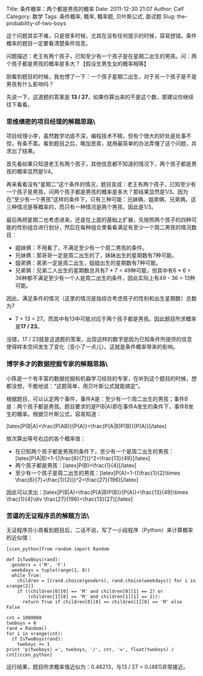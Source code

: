 Title: 条件概率：两个都是男孩的概率
Date: 2011-12-30 21:07
Author: Calf
Category: 数学
Tags: 条件概率, 概率, 概率题, 贝叶斯公式, 面试题
Slug: the-probability-of-two-boys

这个问题其实不难，只是很多时候，尤其在没有任何提示的时候，容易想错。条件概率的题目一定要看清楚条件信息。

问题描述：老王有两个孩子，已知至少有一个孩子是在星期二出生的男孩。问：两个孩子都是男孩的概率是多大？【假设生男生女的概率相等】<!--more-->

刚看到题目的时候，我也愣了一下：一个孩子星期二出生，对于另一个孩子是不是男孩有什么影响吗？

先说一下，这道题的答案是 **13 /
27**，如果你算出来的不是这个数，那建议你继续往下看看。

### 思维缜密的项目经理的解题思路\

项目经理小李，虽然数学功底不深，编程技术不精，但有个很大的好处是处事不惊，有条不紊。看到题目之后，略加思索，就用最简单的办法弄懂了这个问题，并求出了结果。

首先看如果只知道老王有两个孩子，其他信息都不知道的情况下，两个孩子都是男孩的概率显然是1/4。

再来看看没有“星期二”这个条件的情况，题目变成：老王有两个孩子，已知至少有一个孩子是男孩，问两个孩子都是男孩的概率是多大？那结果显然是1/3。因为在“至少有一个男孩”这样的条件下，只有三种可能：兄妹俩、姐弟俩、兄弟俩。这三种情况是等概率的，而只有一种情况是两个男孩，因此是1/3。

最后再把星期二也考虑进来。还是在上面的基础上扩展，先按照两个孩子的四种可能的性别组合进行划分，然后在每种组合里看看满足有至少一个周二男孩的情况数目：

-   姐妹俩：不用看了，不满足至少有一个周二男孩的条件。
-   兄妹俩：那哥哥一定是周二出生的了，妹妹出生的星期数有7种可能。
-   姐弟俩：弟弟一定是周二出生，姐姐出生的星期数有7种可能。
-   兄弟俩：兄弟二人出生的星期数总共有7 \* 7 = 49种可能，但其中有6 \* 6
    = 36种都不满足至少有一个人是周二出生的条件，因此实际上有49 - 36 =
    13种可能。

因此，满足条件的情况（这里的情况是指综合考虑孩子的性别和出生星期数）总数为7
+ 7 + 13 =
27。而其中有13中可能对应于两个孩子都是男孩。因此题目所求概率是**17 /
23**。

没错，17 /
23就是这道题的答案，出现这样的数字是因为已知条件所提供的信息使得样本空间发生了变化（变小了一点儿）。这就是条件概率带来的影响。

### 博学多才的数据挖掘专家的解题思路\

小陈是一个有丰富的数据挖掘和机器学习经验的专家，在听到这个题目的时候，想都没想，干脆地说：“这题简单，用贝叶斯公式就能搞定”。

根据题目，可以认定两个事件，事件A是：至少有一个周二出生的男孩；事件B是：两个孩子都是男孩。题目要求的是P(B|A)即在事件A发生的条件下，事件B发生的概率。根据贝叶斯公式，容易知道：

[latex]P(B|A)=\\frac{P(AB)}{P(A)}=\\frac{P(A|B)P(B)}{P(A)}[/latex]

依次算出等号右边的各个概率值：

-   在已知两个孩子都是男孩的条件下，至少有一个是周二出生的男孩：[latex]P(A|B)=1-{(\\frac{6}{7})}\^2=\\frac{13}{49}[/latex]
-   两个孩子都是男孩：[latex]P(B)=\\frac{1}{4}[/latex]
-   至少有一个孩子是周二出生的男孩：[latex]P(A)=1-{(\\frac{1}{2}\\times
    \\frac{6}{7}+\\frac{1}{2})}\^2=\\frac{27}{196}[/latex]

因此可以求出：[latex]P(B|A)=\\frac{P(A|B)P(B)}{P(A)}=\\frac{13}{49}\\times
\\frac{1}{4}\\div \\frac{27}{196}=\\frac{13}{27}[/latex]

### 苦逼的无证程序员的解题方法\

无证程序员小周看到题目后，二话不说，写了一小段程序（Python）来计算概率的近似值：

    [ccen_python]from random import Random

    def IsTwoBoys(rand):
      genders = ('M', 'F')
      weekdays = tuple(range(1, 8))
      while True:
        children = [(rand.choice(genders), rand.choice(weekdays)) for i in xrange(2)]
        if ((children[0][0] == 'M' and children[0][1] == 2) or
            (children[1][0] == 'M' and children[1][1] == 2)):
          return True if children[0][0] == children[1][0] == 'M' else False

    cnt = 1000000
    twoboys = 0
    rand = Random()
    for i in xrange(cnt):
      if IsTwoBoys(rand):
        twoboys += 1
    print 'p(twoboys) =', twoboys, '/', cnt, '=', float(twoboys) / cnt[/ccen_python]

运行结果，题目所求概率值近似为：0.48213，与13 / 27 = 0.(481)非常接近。
